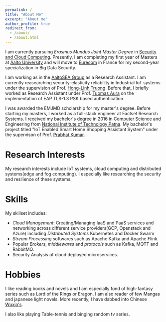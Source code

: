 ```yaml
---
permalink: /
title: "About Me"
excerpt: "About me"
author_profile: true
redirect_from: 
  - /about/
  - /about.html
---
```


I am currently pursuing *Erasmus Mundus Joint Master Degree* in [Security and Cloud Computing](https://secclo.eu). Presently, I am completing my first year of Masters at [Aalto University](https://www.aalto.fi) and will move to [Eurecom](https://www.eurecom.fr/en) in France for my second-year specialization in Big Data Security.

I am working as in the [AaltoSEA Group](https://rdsea.github.io/) as a Research Assistant. I am currently reasearching security-elasticity reliability in Industrial IoT systems under the supervision of Prof. [Hong-Linh Truong](https://users.aalto.fi/~truongh4/). Before that, I briefly worked as Research Assistant under Prof. [Tuomas Aura](https://www.aalto.fi/en/people/tuomas-aura) on the implementation of EAP TLS-1.3 PSK based authentication. 

I was awarded the EMJMD scholarship for my master's degree. Before starting my masters, I worked as a full-stack engineer at Factset Research Systems. I received my bachelor's degree in 2016 in Computer Science and Engineering from [National Institute of Technology Patna](http://www.nitp.ac.in). My bachelor's project titled "IoT Enabled Smart Home Shopping Assistant System" under the supervison of Prof. [Prabhat Kumar](http://www.nitp.ac.in/php/faculty_profile.php?id=prabhat@nitp.ac.in). 

Research Interests
===
My research interests include IoT systems, cloud computing and distributed systems(edge and fog computing). I especially like researching the security and resilience of these systems.   

Skills
===
My skillset includes:

* _Cloud Management_: Creating/Managing IaaS and PaaS services and networking across different service providers(GCP, Openstack and Azure) including _Distributed Systems_ Kubernetes and Docker Swarm
* _Stream Processing_ softwares such as Apache Kafka and Apache Flink. 
* Popular _Brokers_, _middlewares_ and _protocols_ such as Kafka, MQTT and RabbitMQ.
* Security Analysis of cloud deployed microservices. 

Hobbies
===

I like reading books and novels and I am especially fond of high-fantasy series such as Lord of the Rings or Eragon. I am also reader of few Mangas and japanese light novels. More recently, I have dabbed into Chinese [Wuxia's](https://en.wikipedia.org/wiki/Wuxia). 

I also like playing Table-tennis and binging random tv series.